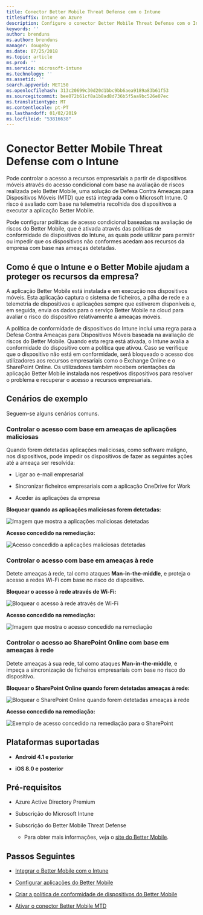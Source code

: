 ```yaml
---
title: Conector Better Mobile Threat Defense com o Intune
titleSuffix: Intune on Azure
description: Configure o conector Better Mobile Threat Defense com o Intune.
keywords: ''
author: brenduns
ms.author: brenduns
manager: dougeby
ms.date: 07/25/2018
ms.topic: article
ms.prod: ''
ms.service: microsoft-intune
ms.technology: ''
ms.assetid: ''
search.appverid: MET150
ms.openlocfilehash: 313c20699c30d20d1bbc9bb6aea9189a83b61f53
ms.sourcegitcommit: bee072b61cf8a1b8ad8d736b5f5aa9bc526e07ec
ms.translationtype: MT
ms.contentlocale: pt-PT
ms.lasthandoff: 01/02/2019
ms.locfileid: "53816638"
---
```

# <a name="better-mobile-threat-defense-connector-with-intune"></a>Conector Better Mobile Threat Defense com o Intune

Pode controlar o acesso a recursos empresariais a partir de dispositivos móveis através do acesso condicional com base na avaliação de riscos realizada pelo Better Mobile, uma solução de Defesa Contra Ameaças para Dispositivos Móveis (MTD) que está integrada com o Microsoft Intune. O risco é avaliado com base na telemetria recolhida dos dispositivos a executar a aplicação Better Mobile.

Pode configurar políticas de acesso condicional baseadas na avaliação de riscos do Better Mobile, que é ativada através das políticas de conformidade de dispositivos do Intune, as quais pode utilizar para permitir ou impedir que os dispositivos não conformes acedam aos recursos da empresa com base nas ameaças detetadas.

## <a name="how-do-intune-and-better-mobile-help-protect-your-company-resources"></a>Como é que o Intune e o Better Mobile ajudam a proteger os recursos da empresa?

A aplicação Better Mobile está instalada e em execução nos dispositivos móveis. Esta aplicação captura o sistema de ficheiros, a pilha de rede e a telemetria de dispositivos e aplicações sempre que estiverem disponíveis e, em seguida, envia os dados para o serviço Better Mobile na cloud para avaliar o risco do dispositivo relativamente a ameaças móveis.

A política de conformidade de dispositivos do Intune inclui uma regra para a Defesa Contra Ameaças para Dispositivos Móveis baseada na avaliação de riscos do Better Mobile. Quando esta regra está ativada, o Intune avalia a conformidade do dispositivo com a política que ativou. Caso se verifique que o dispositivo não está em conformidade, será bloqueado o acesso dos utilizadores aos recursos empresariais como o Exchange Online e o SharePoint Online. Os utilizadores também recebem orientações da aplicação Better Mobile instalada nos respetivos dispositivos para resolver o problema e recuperar o acesso a recursos empresariais.

## <a name="sample-scenarios"></a>Cenários de exemplo

Seguem-se alguns cenários comuns.

### <a name="control-access-based-on-threats-from-malicious-apps"></a>Controlar o acesso com base em ameaças de aplicações maliciosas

Quando forem detetadas aplicações maliciosas, como software maligno, nos dispositivos, pode impedir os dispositivos de fazer as seguintes ações até a ameaça ser resolvida:

-   Ligar ao e-mail empresarial

-   Sincronizar ficheiros empresariais com a aplicação OneDrive for Work

-   Aceder às aplicações da empresa

**Bloquear quando as aplicações maliciosas forem detetadas:**

![Imagem que mostra a aplicações maliciosas detetadas](./media/better_mobile_maliciousapps_blocked.png)

**Acesso concedido na remediação:**

![Acesso concedido a aplicações maliciosas detetadas](./media/better_mobile_maliciousapps_unblocked.png)

### <a name="control-access-based-on-threat-to-network"></a>Controlar o acesso com base em ameaças à rede

Detete ameaças à rede, tal como ataques **Man-in-the-middle**, e proteja o acesso a redes Wi-Fi com base no risco do dispositivo.

**Bloquear o acesso à rede através de Wi-Fi:**

![Bloquear o acesso à rede através de Wi-Fi](./media/better_mobile_network_wifi_blocked.png)

**Acesso concedido na remediação:**

![Imagem que mostra o acesso concedido na remediação](./media/better_mobile_network_wifi_unblocked.png)

### <a name="control-access-to-sharepoint-online-based-on-threat-to-network"></a>Controlar o acesso ao SharePoint Online com base em ameaças à rede

Detete ameaças à sua rede, tal como ataques **Man-in-the-middle**, e impeça a sincronização de ficheiros empresariais com base no risco do dispositivo.

**Bloquear o SharePoint Online quando forem detetadas ameaças à rede:**

![Bloquear o SharePoint Online quando forem detetadas ameaças à rede](./media/better_mobile_network_spo_blocked.png)

**Acesso concedido na remediação:**

![Exemplo de acesso concedido na remediação para o SharePoint](./media/better_mobile_network_spo_unblocked.png)

## <a name="supported-platforms"></a>Plataformas suportadas

-   **Android 4.1 e posterior**

-   **iOS 8.0 e posterior**

## <a name="prerequisites"></a>Pré-requisitos

-   Azure Active Directory Premium

-   Subscrição do Microsoft Intune

-   Subscrição do Better Mobile Threat Defense

    -   Para obter mais informações, veja o [site do Better Mobile](https://www.better.mobi/).

## <a name="next-steps"></a>Passos Seguintes

- [Integrar o Better Mobile com o Intune](better-mobile-mtd-connector-integration.md)

- [Configurar aplicações do Better Mobile](mtd-apps-ios-app-configuration-policy-add-assign.md)

- [Criar a política de conformidade de dispositivos do Better Mobile](mtd-device-compliance-policy-create.md)

- [Ativar o conector Better Mobile MTD](mtd-connector-enable.md)
